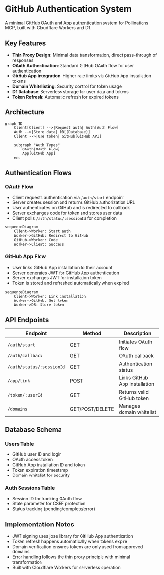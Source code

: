 # GitHub Authentication System

A minimal GitHub OAuth and App authentication system for Pollinations MCP, built with Cloudflare Workers and D1.

## Key Features

- **Thin Proxy Design**: Minimal data transformation, direct pass-through of responses
- **OAuth Authentication**: Standard GitHub OAuth flow for user authentication
- **GitHub App Integration**: Higher rate limits via GitHub App installation tokens
- **Domain Whitelisting**: Security control for token usage
- **D1 Database**: Serverless storage for user data and tokens
- **Token Refresh**: Automatic refresh for expired tokens

## Architecture

```mermaid
graph TD
    Client[Client] -->|Request auth| Auth[Auth Flow]
    Auth -->|Store data| DB[(Database)]
    Client -->|Use token| GitHub[GitHub API]
    
    subgraph "Auth Types"
        OAuth[OAuth Flow]
        App[GitHub App]
    end
```

## Authentication Flows

### OAuth Flow

- Client requests authentication via `/auth/start` endpoint
- Server creates session and returns GitHub authorization URL
- User authenticates on GitHub and is redirected to callback
- Server exchanges code for token and stores user data
- Client polls `/auth/status/:sessionId` for completion

```mermaid
sequenceDiagram
    Client->Worker: Start auth
    Worker->GitHub: Redirect to GitHub
    GitHub->Worker: Code
    Worker->Client: Success
```

### GitHub App Flow

- User links GitHub App installation to their account
- Server generates JWT for GitHub App authentication
- Server exchanges JWT for installation token
- Token is stored and refreshed automatically when expired

```mermaid
sequenceDiagram
    Client->Worker: Link installation
    Worker->GitHub: Get token
    Worker->DB: Store token
```

## API Endpoints

| Endpoint | Method | Description |
|----------|--------|-------------|
| `/auth/start` | GET | Initiates OAuth flow |
| `/auth/callback` | GET | OAuth callback |
| `/auth/status/:sessionId` | GET | Authentication status |
| `/app/link` | POST | Links GitHub App installation |
| `/token/:userId` | GET | Returns valid GitHub token |
| `/domains` | GET/POST/DELETE | Manages domain whitelist |

## Database Schema

### Users Table
- GitHub user ID and login
- OAuth access token
- GitHub App installation ID and token
- Token expiration timestamp
- Domain whitelist for security

### Auth Sessions Table
- Session ID for tracking OAuth flow
- State parameter for CSRF protection
- Status tracking (pending/complete/error)

## Implementation Notes

- JWT signing uses jose library for GitHub App authentication
- Token refresh happens automatically when tokens expire
- Domain verification ensures tokens are only used from approved domains
- Error handling follows the thin proxy principle with minimal transformation
- Built with Cloudflare Workers for serverless operation
